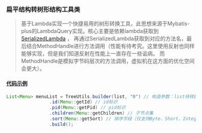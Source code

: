 ### 扁平结构转树形结构工具类
> 基于Lambda实现一个快捷易用的树形转换工具，此思想来源于Mybatis-plus的LambdaQuery实现。核心主要是依赖lambda获取到
> [SerializedLambda](https://github.com/SmithAdoph/AdophCloud/blob/master/adoph-framework/src/main/java/com/adoph/framework/util/SerializedLambdaUtils.java) ，
> 再通过SerializedLambda获取到对应的方法名，最后结合MethodHandle进行方法调用（性能有待考究。这里使用反射也同样能够实现，但是我们知道反射在性能上一直存在一些诟病。
> 而MethodHandle是模拟字节码层次的方法调用，虚拟机在这方面的优化空间会更大）。 

#### [代码示例](https://github.com/SmithAdoph/AdophCloud/blob/master/adoph-framework/src/main/java/com/adoph/framework/util/tree/v4/TreeUtils.java) 
```java
List<Menu> menuList = TreeUtils.builder(list, "0") // 构造参数：list待转换集合，根节点父id（可选）
                .id(Menu::getId) // id标识
                .pid(Menu::getPid) // pid标识
                .children(Menu::getChildren) // 子节点集
                .sort(Menu::getSort) // 排序字段（仅支持Byte、Short、Integer、Long等数值类型）
                .build();
